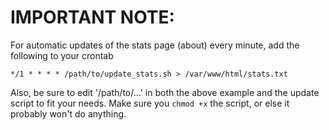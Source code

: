 # IMPORTANT NOTE:

For automatic updates of the stats page (about) every minute, add the following to your crontab

`*/1 * * * * /path/to/update_stats.sh > /var/www/html/stats.txt`

Also, be sure to edit '/path/to/...' in both the above example and the update script to fit your needs.  Make sure you `chmod +x` the script, or else it probably won't do anything.
